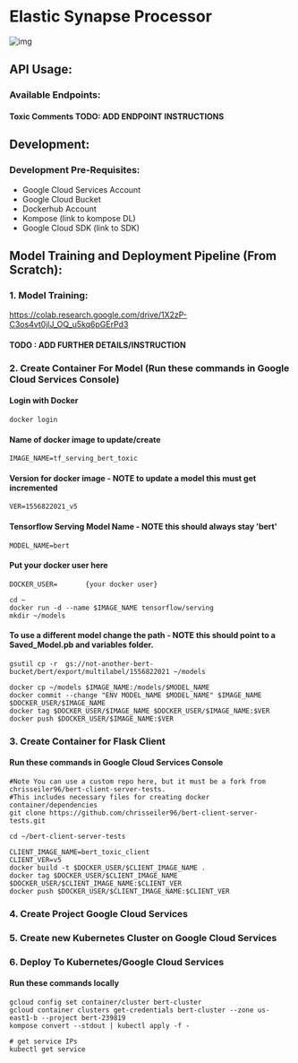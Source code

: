 # Elastic Synapse Processor
![img](https://i.imgur.com/VfvCPuH.jpg)


## API Usage: 
### Available Endpoints:
#### Toxic Comments TODO: ADD ENDPOINT INSTRUCTIONS









## Development:
  ### Development Pre-Requisites:
  * Google Cloud Services Account
  * Google Cloud Bucket
  * Dockerhub Account
  * Kompose (link to kompose DL)
  * Google Cloud SDK (link to SDK)
  



## Model Training and Deployment Pipeline (From Scratch):

### 1. Model Training: 
  https://colab.research.google.com/drive/1X2zP-C3os4vt0jlJ_OQ_u5kq6pGErPd3
  #### TODO : ADD FURTHER DETAILS/INSTRUCTION
  
### 2. Create Container For Model (Run these commands in Google Cloud Services Console)


#### Login with Docker
`docker login`

#### Name of docker image to update/create
`IMAGE_NAME=tf_serving_bert_toxic`  

#### Version for docker image - NOTE to update a model this must get incremented
`VER=1556822021_v5`

#### Tensorflow Serving Model Name - NOTE this should always stay 'bert'
`MODEL_NAME=bert`

#### Put your docker user here
`DOCKER_USER=       {your docker user} `

```
cd ~
docker run -d --name $IMAGE_NAME tensorflow/serving
mkdir ~/models
```

#### To use a different model change the path - NOTE this should point to a Saved_Model.pb and variables folder.
`gsutil cp -r  gs://not-another-bert-bucket/bert/export/multilabel/1556822021 ~/models`

```
docker cp ~/models $IMAGE_NAME:/models/$MODEL_NAME
docker commit --change "ENV MODEL_NAME $MODEL_NAME" $IMAGE_NAME $DOCKER_USER/$IMAGE_NAME
docker tag $DOCKER_USER/$IMAGE_NAME $DOCKER_USER/$IMAGE_NAME:$VER
docker push $DOCKER_USER/$IMAGE_NAME:$VER
```
 
  
### 3. Create Container for Flask Client
#### Run these commands in Google Cloud Services Console

```
#Note You can use a custom repo here, but it must be a fork from chrisseiler96/bert-client-server-tests.
#This includes necessary files for creating docker container/dependencies
git clone https://github.com/chrisseiler96/bert-client-server-tests.git

cd ~/bert-client-server-tests

CLIENT_IMAGE_NAME=bert_toxic_client
CLIENT_VER=v5
docker build -t $DOCKER_USER/$CLIENT_IMAGE_NAME .
docker tag $DOCKER_USER/$CLIENT_IMAGE_NAME $DOCKER_USER/$CLIENT_IMAGE_NAME:$CLIENT_VER
docker push $DOCKER_USER/$CLIENT_IMAGE_NAME:$CLIENT_VER
 ```
 
### 4. Create Project Google Cloud Services

### 5. Create new Kubernetes Cluster on Google Cloud Services
  
### 6. Deploy To Kubernetes/Google Cloud Services
  #### Run these commands locally
  ```
  gcloud config set container/cluster bert-cluster
gcloud container clusters get-credentials bert-cluster --zone us-east1-b --project bert-239819
kompose convert --stdout | kubectl apply -f -

# get service IPs
kubectl get service 
```
  
  





